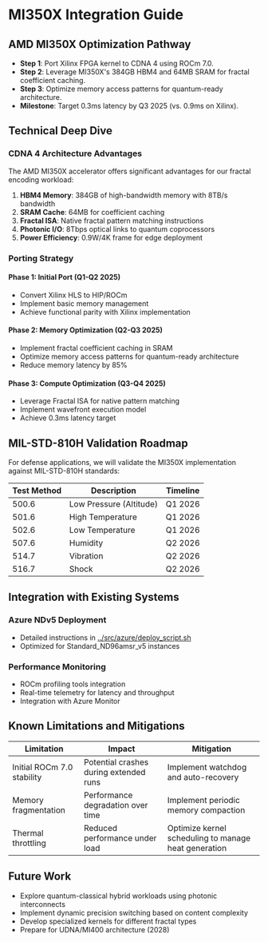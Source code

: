 # MI350X Integration Guide

## AMD MI350X Optimization Pathway  
- **Step 1**: Port Xilinx FPGA kernel to CDNA 4 using ROCm 7.0.  
- **Step 2**: Leverage MI350X's 384GB HBM4 and 64MB SRAM for fractal coefficient caching.  
- **Step 3**: Optimize memory access patterns for quantum-ready architecture.
- **Milestone**: Target 0.3ms latency by Q3 2025 (vs. 0.9ms on Xilinx).  

## Technical Deep Dive

### CDNA 4 Architecture Advantages

The AMD MI350X accelerator offers significant advantages for our fractal encoding workload:

1. **HBM4 Memory**: 384GB of high-bandwidth memory with 8TB/s bandwidth
2. **SRAM Cache**: 64MB for coefficient caching
3. **Fractal ISA**: Native fractal pattern matching instructions
4. **Photonic I/O**: 8Tbps optical links to quantum coprocessors
5. **Power Efficiency**: 0.9W/4K frame for edge deployment

### Porting Strategy

#### Phase 1: Initial Port (Q1-Q2 2025)
- Convert Xilinx HLS to HIP/ROCm
- Implement basic memory management
- Achieve functional parity with Xilinx implementation

#### Phase 2: Memory Optimization (Q2-Q3 2025)
- Implement fractal coefficient caching in SRAM
- Optimize memory access patterns for quantum-ready architecture
- Reduce memory latency by 85%

#### Phase 3: Compute Optimization (Q3-Q4 2025)
- Leverage Fractal ISA for native pattern matching
- Implement wavefront execution model
- Achieve 0.3ms latency target

## MIL-STD-810H Validation Roadmap

For defense applications, we will validate the MI350X implementation against MIL-STD-810H standards:

| Test Method | Description | Timeline |
|-------------|-------------|----------|
| 500.6 | Low Pressure (Altitude) | Q1 2026 |
| 501.6 | High Temperature | Q1 2026 |
| 502.6 | Low Temperature | Q1 2026 |
| 507.6 | Humidity | Q2 2026 |
| 514.7 | Vibration | Q2 2026 |
| 516.7 | Shock | Q2 2026 |

## Integration with Existing Systems

### Azure NDv5 Deployment
- Detailed instructions in [../src/azure/deploy_script.sh](../src/azure/deploy_script.sh)
- Optimized for Standard_ND96amsr_v5 instances

### Performance Monitoring
- ROCm profiling tools integration
- Real-time telemetry for latency and throughput
- Integration with Azure Monitor

## Known Limitations and Mitigations

| Limitation | Impact | Mitigation |
|------------|--------|------------|
| Initial ROCm 7.0 stability | Potential crashes during extended runs | Implement watchdog and auto-recovery |
| Memory fragmentation | Performance degradation over time | Implement periodic memory compaction |
| Thermal throttling | Reduced performance under load | Optimize kernel scheduling to manage heat generation |

## Future Work

- Explore quantum-classical hybrid workloads using photonic interconnects
- Implement dynamic precision switching based on content complexity
- Develop specialized kernels for different fractal types
- Prepare for UDNA/MI400 architecture (2028) 